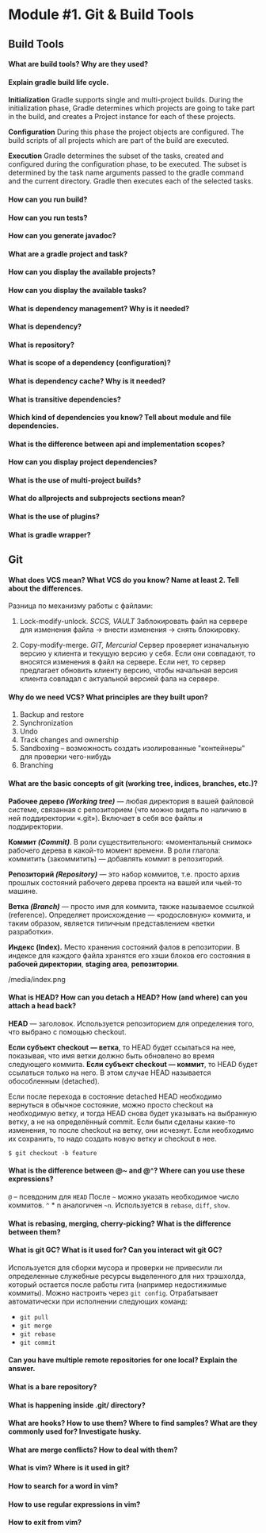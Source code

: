 # Module #1. Git & Build Tools

## Build Tools

#### What are build tools? Why are they used?

#### Explain gradle build life cycle.
**Initialization**
Gradle supports single and multi-project builds. During the initialization phase, Gradle determines which projects are going to take part in the build, and creates a Project instance for each of these projects.

**Configuration**
During this phase the project objects are configured. The build scripts of all projects which are part of the build are executed.

**Execution**
Gradle determines the subset of the tasks, created and configured during the configuration phase, to be executed. The subset is determined by the task name arguments passed to the gradle command and the current directory. Gradle then executes each of the selected tasks.

#### How can you run build?

#### How can you run tests?

#### How can you generate javadoc?

#### What are a gradle project and task?

#### How can you display the available projects? 

#### How can you display the available tasks?

#### What is dependency management? Why is it needed?

#### What is dependency?

#### What is repository?

#### What is scope of a dependency (configuration)?

#### What is dependency cache? Why is it needed?

#### What is transitive dependencies?

#### Which kind of dependencies you know? Tell about module and file dependencies.
#### 
#### What is the difference between api and implementation scopes?

#### How can you display project dependencies?

#### What is the use of multi-project builds?

#### What do allprojects and subprojects sections mean?

#### What is the use of plugins?

#### What is gradle wrapper?

## Git

#### What does VCS mean? What VCS do you know? Name at least 2. Tell about the differences.
Разница по механизму работы с файлами:
1. Lock-modify-unlock.
*SCCS, VAULT*
Заблокировать файл на сервере для изменения файла -> внести изменения -> снять блокировку.

2. Copy-modify-merge.
*GIT, Mercurial*
Сервер проверяет изначальную версию у клиента и текущую версию у себя. Если они совпадают, то вносятся изменения в файл на сервере. Если нет, то сервер предлагает обновить клиенту версию, чтобы начальная версия клиента совпадал с актуальной версией фала на сервере.

#### Why do we need VCS? What principles are they built upon?
1. Backup and restore
2. Synchronization
3. Undo
4. Track changes and ownership
5. Sandboxing – возможность создать изолированные "контейнеры" для проверки чего-нибудь
6. Branching

#### What are the basic concepts of git (working tree, indices, branches, etc.)?
**Рабочее дерево *(Working tree)*** — любая директория в вашей файловой системе, связанная с репозиторием (что можно видеть по наличию в ней поддиректории «.git»). Включает в себя все файлы и поддиректории.

**Коммит *(Commit)***. В роли существительного: «моментальный снимок» рабочего дерева в какой-то момент времени. В роли глагола: коммитить (закоммитить) — добавлять коммит в репозиторий.

**Репозиторий *(Repository)*** — это набор коммитов, т.е. просто архив прошлых состояний рабочего дерева проекта на вашей или чьей-то машине.

**Ветка *(Branch)*** — просто имя для коммита, также называемое ссылкой (reference). Определяет происхождение — «родословную» коммита, и таким образом, является типичным представлением «ветки разработки».

**Индекс (Index).** Место хранения состояний фалов в репозитории. В индексе для каждого файла хранятся его хэши блоков его состояния в **рабочей директории**, **staging area**, **репозитории**.

/media/index.png

#### What is HEAD? How can you detach a HEAD? How (and where) can you attach a head back?
**HEAD** — заголовок. Используется репозиторием для определения того, что выбрано с помощью checkout.

**Если субъект checkout — ветка**, то HEAD будет ссылаться на нее, показывая, что имя ветки должно быть обновлено во время следующего коммита. **Если субъект checkout — коммит**, то HEAD будет ссылаться только на него. В этом случае HEAD называется обособленным (detached).

Если после перехода в состояние detached HEAD необходимо вернуться в обычное состояние, можно просто checkout на необходимую ветку, и тогда HEAD снова будет указывать на выбранную ветку, а не на определённый commit. Если были сделаны какие-то изменения, то после checkout на ветку, они исчезнут. Если необходимо их сохранить, то надо создать новую ветку и checkout в нее.

```
$ git checkout -b feature
```

#### What is the difference between @~ and @^? Where can you use these expressions?
`@` – псевдоним для `HEAD`
После `~` можно указать необходимое число коммитов.
`^` * n аналогичен `~n`.
Используется в `rebase`, `diff`, `show`. 

#### What is rebasing, merging, cherry-picking? What is the difference between them?

#### What is git GC? What is it used for? Can you interact wit git GC?
Используется для сборки мусора и проверки не привесили ли определенные служебные ресурсы выделенного для них трэшхолда, который остается после работы гита (например недостижимые коммиты). Можно настроить через `git config`.
Отрабатывает автоматически при исполнении следующих команд:
- `git pull`
- `git merge`
- `git rebase`
- `git commit`

#### Can you have multiple remote repositories for one local? Explain the answer.

#### What is a bare repository?

#### What is happening inside .git/ directory?

#### What are hooks? How to use them? Where to find samples? What are they commonly used for? Investigate husky.

#### What are merge conflicts? How to deal with them?

#### What is vim? Where is it used in git?

#### How to search for a word in vim?

#### How to use regular expressions in vim?

#### How to exit from vim?